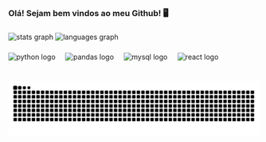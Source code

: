 <h3 align="left">Olá! Sejam bem vindos ao meu Github! 🖥️</h3>

###

<div align="left">
  <img src="https://github-readme-stats.vercel.app/api?username=yasminvsilva&hide_title=false&hide_rank=false&show_icons=true&include_all_commits=true&count_private=true&disable_animations=false&theme=radical&locale=en&hide_border=false" height="175" alt="stats graph"  />
  <img src="https://github-readme-stats.vercel.app/api/top-langs?username=yasminvsilva&locale=en&hide_title=false&layout=compact&card_width=320&langs_count=4&theme=radical&hide_border=false" height="175" alt="languages graph"  />
</div>

###

<div align="left">
  <img src="https://cdn.jsdelivr.net/gh/devicons/devicon/icons/python/python-original.svg" height="30" alt="python logo"  />
  <img width="12" />
  <img src="https://cdn.jsdelivr.net/gh/devicons/devicon/icons/pandas/pandas-original.svg" height="30" alt="pandas logo"  />
  <img width="12" />
  <img src="https://cdn.jsdelivr.net/gh/devicons/devicon/icons/mysql/mysql-original.svg" height="30" alt="mysql logo"  />
  <img width="12" />
  <img src="https://cdn.jsdelivr.net/gh/devicons/devicon/icons/react/react-original.svg" height="30" alt="react logo"  />
</div>

###

<br clear="both">

<img src="https://raw.githubusercontent.com/yasminvsilva/yasminvsilva/output/snake.svg" alt="Snake animation" />

###

